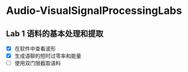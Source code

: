 # Audio-VisualSignalProcessingLabs

## Lab 1 语料的基本处理和提取

- [x] 在软件中查看波形
- [x] 生成语聊的短时过零率和能量
- [ ] 使用双门限截取语料
